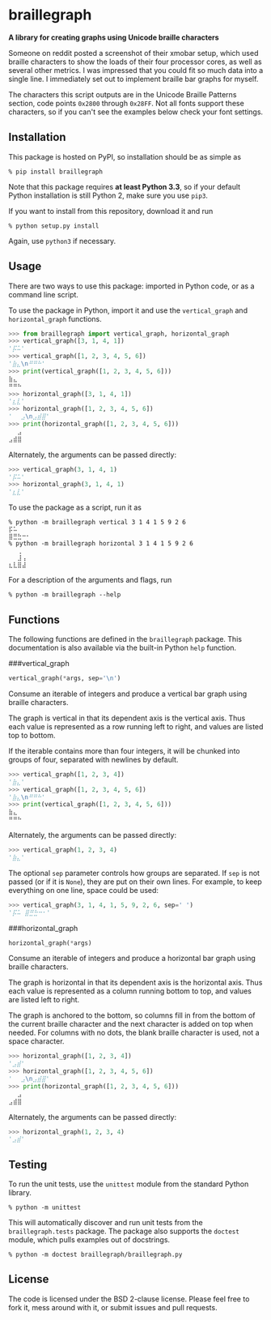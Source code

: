 braillegraph
============

**A library for creating graphs using Unicode braille characters**

Someone on reddit posted a screenshot of their xmobar setup, which used braille characters to show the loads of their four processor cores, as well as several other metrics. I was impressed that you could fit so much data into a single line. I immediately set out to implement braille bar graphs for myself.

The characters this script outputs are in the Unicode Braille Patterns section, code points `0x2800` through `0x28FF`. Not all fonts support these characters, so if you can't see the examples below check your font settings.


Installation
------------
This package is hosted on PyPI, so installation should be as simple as

```ShellSession
% pip install braillegraph
```

Note that this package requires **at least Python 3.3**, so if your default Python installation is still Python 2, make sure you use `pip3`.

If you want to install from this repository, download it and run

```ShellSession
% python setup.py install
```

Again, use `python3` if necessary.


Usage
-----

There are two ways to use this package: imported in Python code, or as a command line script.

To use the package in Python, import it and use the `vertical_graph` and `horizontal_graph` functions.

```python
>>> from braillegraph import vertical_graph, horizontal_graph
>>> vertical_graph([3, 1, 4, 1])
'⡯⠥'
>>> vertical_graph([1, 2, 3, 4, 5, 6])
'⣷⣄\n⠛⠛⠓'
>>> print(vertical_graph([1, 2, 3, 4, 5, 6]))
⣷⣄
⠛⠛⠓
>>> horizontal_graph([3, 1, 4, 1])
'⣆⣇'
>>> horizontal_graph([1, 2, 3, 4, 5, 6])
'⠀⠀⣠\n⣠⣾⣿'
>>> print(horizontal_graph([1, 2, 3, 4, 5, 6]))
⠀⠀⣠
⣠⣾⣿
```

Alternately, the arguments can be passed directly:

```python
>>> vertical_graph(3, 1, 4, 1)
'⡯⠥'
>>> horizontal_graph(3, 1, 4, 1)
'⣆⣇'
```

To use the package as a script, run it as

```ShellSession
% python -m braillegraph vertical 3 1 4 1 5 9 2 6
⡯⠥
⣿⣛⣓⠒⠂
% python -m braillegraph horizontal 3 1 4 1 5 9 2 6
⠀⠀⢀
⠀⠀⣸⢠
⣆⣇⣿⣼
```

For a description of the arguments and flags, run

```ShellSession
% python -m braillegraph --help
```


Functions
---------

The following functions are defined in the `braillegraph` package. This documentation is also available via the built-in Python `help` function.

###vertical\_graph

```python
vertical_graph(*args, sep='\n')
```

Consume an iterable of integers and produce a vertical bar graph using braille characters.

The graph is vertical in that its dependent axis is the vertical axis. Thus each value is represented as a row running left to right, and values are listed top to bottom.

If the iterable contains more than four integers, it will be chunked into groups of four, separated with newlines by default.

```python
>>> vertical_graph([1, 2, 3, 4])
'⣷⣄'
>>> vertical_graph([1, 2, 3, 4, 5, 6])
'⣷⣄\n⠛⠛⠓'
>>> print(vertical_graph([1, 2, 3, 4, 5, 6]))
⣷⣄
⠛⠛⠓
```

Alternately, the arguments can be passed directly:

```python
>>> vertical_graph(1, 2, 3, 4)
'⣷⣄'
```

The optional `sep` parameter controls how groups are separated. If `sep` is not passed (or if it is `None`), they are put on their own lines. For example, to keep everything on one line, space could be used:

```python
>>> vertical_graph(3, 1, 4, 1, 5, 9, 2, 6, sep=' ')
'⡯⠥ ⣿⣛⣓⠒⠂'
```

###horizontal\_graph

```python
horizontal_graph(*args)
```

Consume an iterable of integers and produce a horizontal bar graph using braille characters.

The graph is horizontal in that its dependent axis is the horizontal axis. Thus each value is represented as a column running bottom to top, and values are listed left to right.

The graph is anchored to the bottom, so columns fill in from the bottom of the current braille character and the next character is added on top when needed. For columns with no dots, the blank braille character is used, not a space character.

```python
>>> horizontal_graph([1, 2, 3, 4])
'⣠⣾'
>>> horizontal_graph([1, 2, 3, 4, 5, 6])
'⠀⠀⣠\n⣠⣾⣿'
>>> print(horizontal_graph([1, 2, 3, 4, 5, 6]))
⠀⠀⣠
⣠⣾⣿
```

Alternately, the arguments can be passed directly:

```python
>>> horizontal_graph(1, 2, 3, 4)
'⣠⣾'
```


Testing
-------

To run the unit tests, use the `unittest` module from the standard Python library.

```ShellSession
% python -m unittest
```

This will automatically discover and run unit tests from the `braillegraph.tests` package. The package also supports the `doctest` module, which pulls examples out of docstrings.

```ShellSession
% python -m doctest braillegraph/braillegraph.py
```


License
-------

The code is licensed under the BSD 2-clause license. Please feel free to fork it, mess around with it, or submit issues and pull requests.
